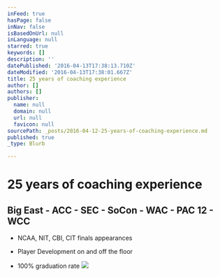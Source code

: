 ```yaml
---
inFeed: true
hasPage: false
inNav: false
isBasedOnUrl: null
inLanguage: null
starred: true
keywords: []
description: ''
datePublished: '2016-04-13T17:38:13.710Z'
dateModified: '2016-04-13T17:38:01.667Z'
title: 25 years of coaching experience
author: []
authors: []
publisher:
  name: null
  domain: null
  url: null
  favicon: null
sourcePath: _posts/2016-04-12-25-years-of-coaching-experience.md
published: true
_type: Blurb

---
```

# 25 years of coaching experience

## Big East - ACC - SEC - SoCon - WAC - PAC 12 - WCC

* NCAA, NIT, CBI, CIT finals appearances

* Player Development on and off the floor

* 100% graduation rate
![](https://the-grid-user-content.s3-us-west-2.amazonaws.com/d1673ce6-1a6b-477c-b653-307aadc04117.jpg)